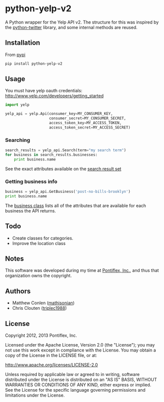 python-yelp-v2
==============

A Python wrapper for the Yelp API v2. The structure for this was inspired by the [python-twitter](https://github.com/bear/python-twitter) library, and some internal methods are reused.


Installation
----

From [pypi](https://pypi.python.org/pypi/python-yelp-v2)

```sh
pip install python-yelp-v2
```

Usage
-----

You must have yelp oauth credentials: http://www.yelp.com/developers/getting_started

```python
import yelp

yelp_api = yelp.Api(consumer_key=MY_CONSUMER_KEY,
                    consumer_secret=MY_CONSUMER_SECRET,
                    access_token_key=MY_ACCESS_TOKEN,
                    access_token_secret=MY_ACCESS_SECRET)

```

### Searching

```python
search_results = yelp_api.Search(term="my search term")
for business in search_results.businesses:
    print business.name
```

See the exact attributes available on the [search result set](https://github.com/mathisonian/python-yelp-v2/blob/master/yelp.py#L184)

### Getting business info

```python
business = yelp_api.GetBusiness('post-no-bills-brooklyn')
print business.name
```

The [business class](https://github.com/mathisonian/python-yelp-v2/blob/master/yelp.py#L203) lists all of the attributes that are 
available for each business the API returns.



Todo
----

* Create classes for categories.
* Improve the location class

Notes
-----
This software was developed during my time at [Pontiflex, Inc.](http://www.pontiflex.com), and thus that organization owns the copyright.

Authors
-------

* Matthew Conlen (<a href="http://github.com/mathisonian">mathisonian</a>)
* Chris Clouten (<a href="http://github.com/triplec1988">triplec1988</a>)

License
-------

Copyright 2012, 2013 Pontiflex, Inc.

Licensed under the Apache License, Version 2.0 (the "License"); you may not use this work except in compliance with the License. You may obtain a copy of the License in the LICENSE file, or at:

http://www.apache.org/licenses/LICENSE-2.0

Unless required by applicable law or agreed to in writing, software distributed under the License is distributed on an "AS IS" BASIS, WITHOUT WARRANTIES OR CONDITIONS OF ANY KIND, either express or implied. See the License for the specific language governing permissions and limitations under the License.
